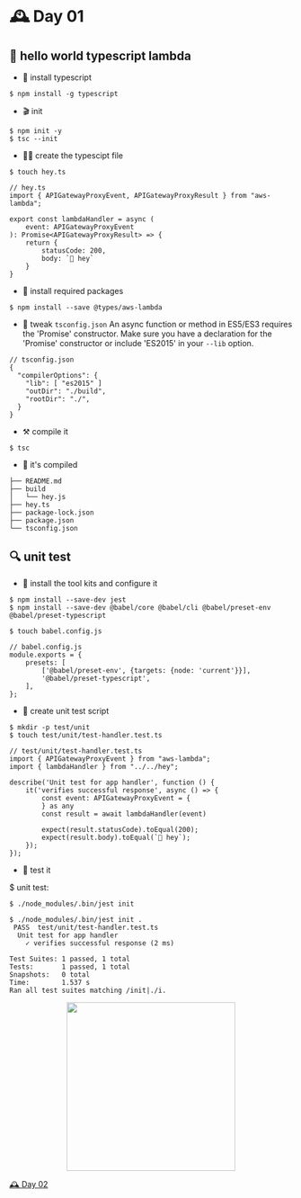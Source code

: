
# 🕰️ Day 01 

## 👋 hello world typescript lambda

- 🍺 install typescript
```
$ npm install -g typescript
```

- 🎬 init 
```
$ npm init -y
$ tsc --init
```

- ✍🏻 create the typescipt file
```
$ touch hey.ts

// hey.ts
import { APIGatewayProxyEvent, APIGatewayProxyResult } from "aws-lambda";

export const lambdaHandler = async (
    event: APIGatewayProxyEvent
): Promise<APIGatewayProxyResult> => {
    return {
        statusCode: 200,
        body: `👋 hey`
    }
}
```

- 🍺 install required packages
```
$ npm install --save @types/aws-lambda
```

- 🔧 tweak `tsconfig.json`
An async function or method in ES5/ES3 requires the 'Promise' constructor. Make sure you have a declaration for the 'Promise' constructor or include 'ES2015' in your `--lib` option.
```
// tsconfig.json
{
  "compilerOptions": {
    "lib": [ "es2015" ]
    "outDir": "./build",
    "rootDir": "./",
  }
}
```

- ⚒️ compile it
```
$ tsc
```

- 🥳 it's compiled 
```
├── README.md
├── build
│   └── hey.js
├── hey.ts
├── package-lock.json
├── package.json
└── tsconfig.json
```

## 🔍 unit test

- 🍺 install the tool kits and configure it
```
$ npm install --save-dev jest
$ npm install --save-dev @babel/core @babel/cli @babel/preset-env @babel/preset-typescript
``` 
```
$ touch babel.config.js

// babel.config.js
module.exports = {
    presets: [
        ['@babel/preset-env', {targets: {node: 'current'}}],
        '@babel/preset-typescript',
    ],
};
```

- 🧪 create unit test script
```
$ mkdir -p test/unit
$ touch test/unit/test-handler.test.ts

// test/unit/test-handler.test.ts
import { APIGatewayProxyEvent } from "aws-lambda";
import { lambdaHandler } from "../../hey";

describe('Unit test for app handler', function () {
    it('verifies successful response', async () => {
        const event: APIGatewayProxyEvent = {
        } as any
        const result = await lambdaHandler(event)

        expect(result.statusCode).toEqual(200);
        expect(result.body).toEqual(`👋 hey`);
    });
});
```

- 🦾 test it

$ unit test:
```
$ ./node_modules/.bin/jest init

$ ./node_modules/.bin/jest init .
 PASS  test/unit/test-handler.test.ts
  Unit test for app handler
    ✓ verifies successful response (2 ms)

Test Suites: 1 passed, 1 total
Tests:       1 passed, 1 total
Snapshots:   0 total
Time:        1.537 s
Ran all test suites matching /init|./i.

```
<p align="center">
  <img width=300 src="https://media.giphy.com/media/j4FjeSKl2nn5R89cmi/giphy.gif">
</p>

[🕰️ Day 02](../day-02)